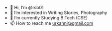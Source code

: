 - 👋 Hi, I’m @rsb01
- 👀 I’m interested in Writing Stories, Photography
- 🌱 I’m currently Studying B.Tech (CSE)
- 📫 How to reach me urkanni@gmail.com
